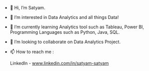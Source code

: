 - 👋 Hi, I’m Satyam.
- 👀 I’m interested in Data Analytics and all things Data!
- 🌱 I’m currently learning Analytics tool such as Tableau, Power BI, Programming Languages such as Python, Java, SQL.
- 💞️ I’m looking to collaborate on Data Analytics Project.
- 📫 How to reach me :  

    LinkedIn - www.linkedin.com/in/satyam-satyam

<!---
satyam-workshere/satyam-workshere is a ✨ special ✨ repository because its `README.md` (this file) appears on your GitHub profile.
You can click the Preview link to take a look at your changes.
--->
